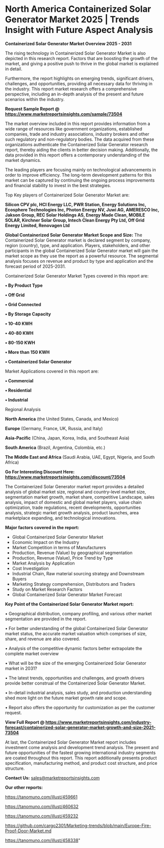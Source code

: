 # North America Containerized Solar Generator Market 2025 | Trends Insight with Future Aspect Analysis

<Strong> Containerized Solar Generator Market Overview 2025 - 2031</strong>

The rising technology in Containerized Solar Generator Market is also depicted in this research report. Factors that are boosting the growth of the market, and giving a positive push to thrive in the global market is explained in detail.

Furthermore, the report highlights on emerging trends, significant drivers, challenges, and opportunities, providing all necessary data for thriving in the industry. This report market research offers a comprehensive perspective, including an in-depth analysis of the present and future scenarios within the industry.

<strong>Request Sample Report @ <a href=https://www.marketreportsinsights.com/sample/73504>https://www.marketreportsinsights.com/sample/73504</a></strong>

The market overview included in this report provides information from a wide range of resources like government organizations, established companies, trade and industry associations, industry brokers and other such regulatory and non-regulatory bodies. The data acquired from these organizations authenticate the Containerized Solar Generator research report, thereby aiding the clients in better decision making. Additionally, the data provided in this report offers a contemporary understanding of the market dynamics.

The leading players are focusing mainly on technological advancements in order to improve efficiency. The long-term development patterns for this market can be captured by continuing the ongoing process improvements and financial stability to invest in the best strategies.

Top Key players of Containerized Solar Generator Market are:

<strong>Silicon CPV plc, HCI Energy LLC, PWR Station, Energy Solutions Inc, Ecosphere Technologies Inc, Photon Energy NV, Juwi AG, AMERESCO Inc, Jakson Group, REC Solar Holdings AS, Energy Made Clean, MOBILE SOLAR, Kirchner Solar Group, Intech Clean Energy Pty Ltd, Off Grid Energy Limited, Renovagen Ltd</strong>

<strong><b>Global Containerized Solar Generator Market Scope and Size:</b></strong>
The Containerized Solar Generator market is declared segment by company, region (country), type, and application. Players, stakeholders, and other participants in the global Containerized Solar Generator market will gain the market scope as they use the report as a powerful resource. The segmental analysis focuses on revenue and product by type and application and the forecast period of 2025-2031.

Containerized Solar Generator Market Types covered in this report are:

<strong>• By Product Type

• Off Grid

• Grid Connected

• By Storage Capacity

• 10-40 KWH

• 40-80 KWH

• 80-150 KWH

• More than 150 KWH

• Containerized Solar Generator</strong>

Market Applications covered in this report are:

<strong>• Commercial

• Residential

• Industrial</strong> 

Regional Analysis

<strong>North America</strong> (the United States, Canada, and Mexico)

<strong>Europe</strong> (Germany, France, UK, Russia, and Italy)

<strong>Asia-Pacific</strong> (China, Japan, Korea, India, and Southeast Asia)

<strong>South America</strong> (Brazil, Argentina, Colombia, etc.)

<strong>The Middle East and Africa</strong> (Saudi Arabia, UAE, Egypt, Nigeria, and South Africa)

<strong>Go For Interesting Discount Here: <a href=https://www.marketreportsinsights.com/discount/73504>https://www.marketreportsinsights.com/discount/73504</a></strong>

The Containerized Solar Generator market report provides a detailed analysis of global market size, regional and country-level market size, segmentation market growth, market share, competitive Landscape, sales analysis, impact of domestic and global market players, value chain optimization, trade regulations, recent developments, opportunities analysis, strategic market growth analysis, product launches, area marketplace expanding, and technological innovations.

<strong><b>Major factors covered in the report:</b></strong>
<ul>
  <li>Global Containerized Solar Generator Market </li>
  <li>Economic Impact on the Industry</li>
  <li>Market Competition in terms of Manufacturers</li>
  <li>Production, Revenue (Value) by geographical segmentation</li>
  <li>Production, Revenue (Value), Price Trend by Type</li>
  <li>Market Analysis by Application</li>
  <li>Cost Investigation</li>
  <li>Industrial Chain, Raw material sourcing strategy and Downstream Buyers</li>
  <li>Marketing Strategy comprehension, Distributors and Traders</li>
  <li>Study on Market Research Factors</li>
  <li>Global Containerized Solar Generator Market Forecast</li>
</ul>

<strong><b>Key Point of the Containerized Solar Generator Market report:</b></strong>

• Geographical distribution, company profiling, and various other market segmentation are provided in the report.

• For better understanding of the global Containerized Solar Generator market status, the accurate market valuation which comprises of size, share, and revenue are also covered.

• Analysis of the competitive dynamic factors better extrapolate the complete market overview

• What will be the size of the emerging Containerized Solar Generator market in 2031?

• The latest trends, opportunities and challenges, and growth drivers provide better construal of the Containerized Solar Generator Market.

• In-detail industrial analysis, sales study, and production understanding shed more light on the future market growth rate and scope.

• Report also offers the opportunity for customization as per the customer request.

<strong><b>View Full Report @ <a href=https://www.marketreportsinsights.com/industry-forecast/containerized-solar-generator-market-growth-and-size-2021-73504>https://www.marketreportsinsights.com/industry-forecast/containerized-solar-generator-market-growth-and-size-2021-73504</a></b></strong>


At last, the Containerized Solar Generator Market report includes investment come analysis and development trend analysis. The present and future opportunities of the fastest growing international industry segments are coated throughout this report. This report additionally presents product specification, manufacturing method, and product cost structure, and price structure.

<strong>Contact Us:</strong>
sales@marketreportsinsights.com

<strong>Our other reports:</strong>

<a href=https://tanomuno.com/illust/459661>https://tanomuno.com/illust/459661</a>

<a href=https://tanomuno.com/illust/460632>https://tanomuno.com/illust/460632</a>

<a href=https://tanomuno.com/illust/459232>https://tanomuno.com/illust/459232</a>

<a href=https://github.com/cargo2301/Marketing-trends/blob/main/Europe-Fire-Proof-Door-Market.md>https://github.com/cargo2301/Marketing-trends/blob/main/Europe-Fire-Proof-Door-Market.md</a>

<a href=https://tanomuno.com/illust/458338>https://tanomuno.com/illust/458338</a>"
